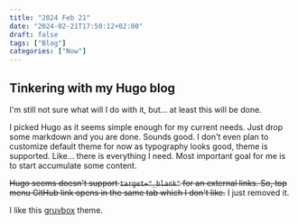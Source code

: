 ```yaml
---
title: "2024 Feb 21"
date: "2024-02-21T17:50:12+02:00"
draft: false
tags: ["Blog"]
categories: ["Now"]
---
```


## Tinkering with my Hugo blog

I'm still not sure what will I do with it, but... at least this will be done.

I picked Hugo as it seems simple enough for my current needs. Just drop some
markdown and you are done. Sounds good. I don't even plan to customize default
theme for now as typography looks good, theme is supported. Like... there is
everything I need. Most important goal for me is to start accumulate some
content.

~~Hugo seems doesn't support `target="_blank"` for an external links. So, top menu
GitHub link opens in the same tab which I don't like.~~ I just removed it.

I like this [gruvbox](https://hugo-theme-gruvbox.schnerring.net) theme.
